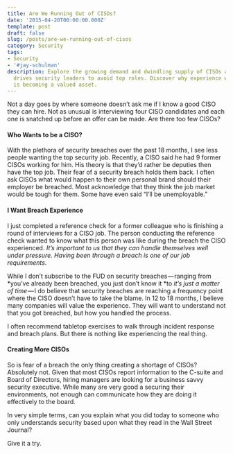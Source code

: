 ```yaml
---
title: Are We Running Out of CISOs?
date: '2015-04-20T00:00:00.000Z'
template: post
draft: false
slug: /posts/are-we-running-out-of-cisos
category: Security
tags:
- Security
- '#jay-schulman'
description: Explore the growing demand and dwindling supply of CISOs as fear of breaches
  drives security leaders to avoid top roles. Discover why experience with breaches
  is becoming a valued asset.
---
```

Not a day goes by where someone doesn’t ask me if I know a good CISO they can hire. Not as unusual is interviewing four CISO candidates and each one is snatched up before an offer can be made. Are there too few CISOs?

#### Who Wants to be a CISO?

With the plethora of security breaches over the past 18 months, I see less people wanting the top security job. Recently, a CISO said he had 9 former CISOs working for him. His theory is that they’d rather be deputies then have the top job. Their fear of a security breach holds them back. I often ask CISOs what would happen to their own personal brand should their employer be breached. Most acknowledge that they think the job market would be tough for them. Some have even said “I’ll be unemployable.”

#### I Want Breach Experience

I just completed a reference check for a former colleague who is finishing a round of interviews for a CISO job. The person conducting the reference check wanted to know what this person was like during the breach the CISO experienced. *It’s important to us that they can handle themselves well under pressure. Having been through a breach is one of our job requirements.*

While I don’t subscribe to the FUD on security breaches — ranging from *you’ve already been breached, you just don’t know it *to *it’s just a matter of time* — I do believe that security breaches are reaching a frequency point where the CISO doesn’t have to take the blame. In 12 to 18 months, I believe many companies will value the experience. They will want to understand not that you got breached, but how you handled the process.

I often recommend tabletop exercises to walk through incident response and breach plans. But there is nothing like experiencing the real thing.

#### Creating More CISOs

So is fear of a breach the only thing creating a shortage of CISOs? Absolutely not. Given that most CISOs report information to the C-suite and Board of Directors, hiring managers are looking for a business savvy security executive. While many are very good a securing their environments, not enough can communicate how they are doing it effectively to the board.

In very simple terms, can you explain what you did today to someone who only understands security based upon what they read in the Wall Street Journal?

Give it a try.
